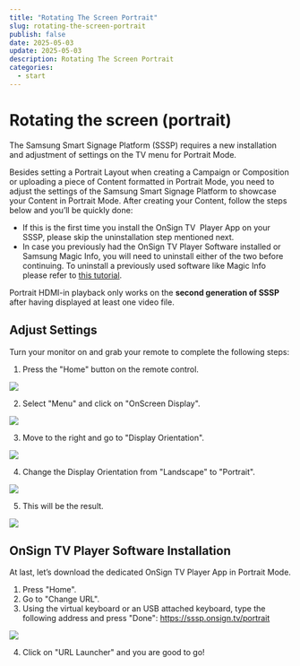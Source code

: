 ```yaml
---
title: "Rotating The Screen Portrait"
slug: rotating-the-screen-portrait
publish: false
date: 2025-05-03
update: 2025-05-03
description: Rotating The Screen Portrait
categories:
  - start
---
```


Rotating the screen (portrait)
==============================

The Samsung Smart Signage Platform (SSSP) requires a new installation and adjustment of settings on the TV menu for Portrait Mode.

Besides setting a Portrait Layout when creating a Campaign or Composition or uploading a piece of Content formatted in Portrait Mode, you need to adjust the settings of the Samsung Smart Signage Platform to showcase your Content in Portrait Mode. After creating your Content, follow the steps below and you’ll be quickly done:

* If this is the first time you install the OnSign TV  Player App on your SSSP, please skip the uninstallation step mentioned next.
* In case you previously had the OnSign TV Player Software installed or Samsung Magic Info, you will need to uninstall either of the two before continuing. To uninstall a previously used software like Magic Info please refer to [this tutorial](/samsung-sssp-and-tizen/switch-to-onsign-tv-from-samsung-magic-info).

Portrait HDMI-in playback only works on the **second generation of SSSP** after having displayed at least one video file.

Adjust Settings
---------------

Turn your monitor on and grab your remote to complete the following steps:

1. Press the "Home" button on the remote control.

![](https://static.helpjuice.com/helpjuice_production/uploads/upload/image/23821/direct/1731439035631/portrait-mode-on-samsung-sssp_1.jpg)

2. Select "Menu" and click on "OnScreen Display".

![](https://static.helpjuice.com/helpjuice_production/uploads/upload/image/23821/direct/1731439052057/portrait-mode-on-samsung-sssp_2.jpg)

3. Move to the right and go to "Display Orientation".

![](https://static.helpjuice.com/helpjuice_production/uploads/upload/image/23821/direct/1731439067030/portrait-mode-on-samsung-sssp_3.jpg)

4. Change the Display Orientation from "Landscape" to "Portrait".

![](https://static.helpjuice.com/helpjuice_production/uploads/upload/image/23821/direct/1731439093393/portrait-mode-on-samsung-sssp_4.jpg)

5. This will be the result.

![](https://static.helpjuice.com/helpjuice_production/uploads/upload/image/23821/direct/1731439110665/portrait-mode-on-samsung-sssp_5.jpg)

OnSign TV Player Software Installation
--------------------------------------

At last, let’s download the dedicated OnSign TV Player App in Portrait Mode.

1. Press "Home".
2. Go to "Change URL".
3. Using the virtual keyboard or an USB attached keyboard, type the following address and press "Done": https://sssp.onsign.tv/portrait

![](https://static.helpjuice.com/helpjuice_production/uploads/upload/image/23821/direct/1731442560832/portrait-mode-on-samsung-sssp_6.jpg)

4. Click on "URL Launcher" and you are good to go!
